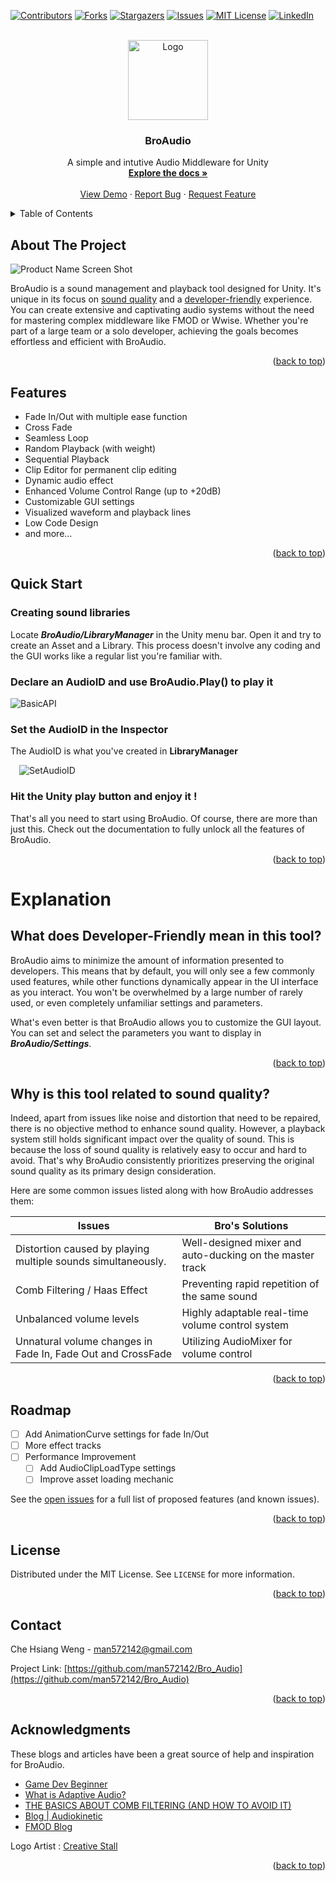 ﻿<a name="readme-top"></a>

[![Contributors][contributors-shield]][contributors-url]
[![Forks][forks-shield]][forks-url]
[![Stargazers][stars-shield]][stars-url]
[![Issues][issues-shield]][issues-url]
[![MIT License][license-shield]][license-url]
[![LinkedIn][linkedin-shield]][linkedin-url]

<!-- PROJECT LOGO -->
<br />
<div align="center">
  <a href="https://thenounproject.com/icon/fist-177973/">
    <img src="https://raw.githubusercontent.com/man572142/Bro_Audio/main/README/Logo.png" alt="Logo" width="128" height="128">
  </a>

  <!-- PROJECT Title -->
<h3 align="center">BroAudio</h3>

  <p align="center">A simple and intutive Audio Middleware for Unity
    <br />
    <a href="https://github.com/man572142/Bro_Audio"><strong>Explore the docs »</strong></a>
    <br />
    <br />
    <a href="https://github.com/man572142/Bro_Audio">View Demo</a>
    ·
    <a href="https://github.com/man572142/Bro_Audio/issues">Report Bug</a>
    ·
    <a href="https://github.com/man572142/Bro_Audio/issues">Request Feature</a>
  </p>
</div>



<!-- TABLE OF CONTENTS -->
<details>
  <summary>Table of Contents</summary>
  <ol>
    <li><a href="#about-the-project">About The Project</a></li>
    <li><a href="#quick-start">Quick Start</a></li>
    <li><a href="#roadmap">Roadmap</a></li>
    <li><a href="#license">License</a></li>
    <li><a href="#contact">Contact</a></li>
    <li><a href="#acknowledgments">Acknowledgments</a></li>
  </ol>
</details>



<!-- ABOUT THE PROJECT -->
## About The Project
![Product Name Screen Shot][product-screenshot]


BroAudio is a sound management and playback tool designed for Unity. It's unique in its focus on <a href="#sound-quality">sound quality</a> and a <a href="#developer-friendly">developer-friendly</a> experience. You can create extensive and captivating audio systems without the need for mastering complex middleware like FMOD or Wwise. Whether you're part of a large team or a solo developer, achieving the goals becomes effortless and efficient with BroAudio.


<p align="right">(<a href="#readme-top">back to top</a>)</p>

## Features

- Fade In/Out with multiple ease function
- Cross Fade
- Seamless Loop
- Random Playback (with weight)
- Sequential Playback
- Clip Editor for permanent clip editing
- Dynamic audio effect
- Enhanced Volume Control Range (up to +20dB)
- Customizable GUI settings
- Visualized waveform and playback lines
- Low Code Design
- and more…

<p align="right">(<a href="#readme-top">back to top</a>)</p>

<!-- Quick Start -->
## Quick Start

### Creating sound libraries
Locate <b><i>BroAudio/LibraryManager</i></b> in the Unity menu bar. Open it and try to create an Asset and a Library. This process doesn't involve any coding and the GUI works like a regular list you're familiar with.

### Declare an AudioID and use BroAudio.Play() to play it 
![BasicAPI][basic-API-screenshot]

### Set the AudioID in the Inspector
The AudioID is what you've created in <b>LibraryManager</b>

&emsp;![SetAudioID][set-audioid]

### Hit the Unity play button and enjoy it !
That's all you need to start using BroAudio. Of course, there are more than just this. Check out the documentation to fully unlock all the features of BroAudio.

<p align="right">(<a href="#readme-top">back to top</a>)</p>


# Explanation
<!--
## Library Manager

### Asset
A ScriptableObject that contains a group of libraries and their informations.
### Library
Represent a sound associated with an AudioID that can be played. It can store many clips and their settings about how they would behave.

## Clip Editor
Let you edit an audio clip and save it permanently in Unity.
-->

<a name="developer-friendly"></a>

## What does Developer-Friendly mean in this tool?

BroAudio aims to minimize the amount of information presented to developers. This means that by default, you will only see a few commonly used features, while other functions dynamically appear in the UI interface as you interact. You won't be overwhelmed by a large number of rarely used, or even completely unfamiliar settings and parameters. 

What's even better is that BroAudio allows you to customize the GUI layout. You can set and select the parameters you want to display in <b><i>BroAudio/Settings</i></b>.

<p align="right">(<a href="#readme-top">back to top</a>)</p>

<a name="sound-quality"></a>

## Why is this tool related to sound quality?

Indeed, apart from issues like noise and distortion that need to be repaired, there is no objective method to enhance sound quality. However, a playback system still holds significant impact over the quality of sound. This is because the loss of sound quality is relatively easy to occur and hard to avoid. That's why BroAudio consistently prioritizes preserving the original sound quality as its primary design consideration.


Here are some common issues listed along with how BroAudio addresses them:

| Issues | Bro's Solutions|
| -- | -- | 
| Distortion caused by playing multiple sounds simultaneously. | Well-designed mixer and auto-ducking on the master track |
|Comb Filtering / Haas Effect|Preventing rapid repetition of the same sound|
|Unbalanced volume levels|Highly adaptable real-time volume control system|
|Unnatural volume changes in Fade In, Fade Out and CrossFade|Utilizing AudioMixer for volume control|

 
<p align="right">(<a href="#readme-top">back to top</a>)</p>

<!-- ROADMAP -->
## Roadmap

- [ ] Add AnimationCurve settings for fade In/Out
- [ ] More effect tracks
- [ ] Performance Improvement
    - [ ]  Add AudioClipLoadType settings
    - [ ]  Improve asset loading mechanic

See the [open issues](https://github.com/man572142/Bro_Audio/issues) for a full list of proposed features (and known issues).

<p align="right">(<a href="#readme-top">back to top</a>)</p>


<!-- LICENSE -->
## License

Distributed under the MIT License. See `LICENSE` for more information.

<p align="right">(<a href="#readme-top">back to top</a>)</p>



<!-- CONTACT -->
## Contact

Che Hsiang Weng - man572142@gmail.com

Project Link: [https://github.com/man572142/Bro_Audio](https://github.com/man572142/Bro_Audio)

<p align="right">(<a href="#readme-top">back to top</a>)</p>



<!-- ACKNOWLEDGMENTS -->
## Acknowledgments
These blogs and articles have been a great source of help and inspiration for BroAudio.

* []()[Game Dev Beginner](https://gamedevbeginner.com/)
* []()[What is Adaptive Audio?](https://youtu.be/p-FLWabby4Y?si=v1oABcEIx_o7xfUe)
* []()[THE BASICS ABOUT COMB FILTERING (AND HOW TO AVOID IT)](https://www.dpamicrophones.com/mic-university/the-basics-about-comb-filtering-and-how-to-avoid-it)
* []()[Blog | Audiokinetic](https://blog.audiokinetic.com/)
* []()[FMOD Blog](https://www.fmod.com/blog)

Logo Artist : []()[Creative Stall](https://thenounproject.com/icon/fist-177973/)

<p align="right">(<a href="#readme-top">back to top</a>)</p>



<!-- MARKDOWN LINKS & IMAGES -->
<!-- https://www.markdownguide.org/basic-syntax/#reference-style-links -->
[contributors-shield]: https://img.shields.io/github/contributors/man572142/Bro_Audio.svg?style=for-the-badge
[contributors-url]: https://github.com/man572142/Bro_Audio/graphs/contributors
[forks-shield]: https://img.shields.io/github/forks/man572142/Bro_Audio.svg?style=for-the-badge
[forks-url]: https://github.com/man572142/Bro_Audio/network/members
[stars-shield]: https://img.shields.io/github/stars/man572142/Bro_Audio.svg?style=for-the-badge
[stars-url]: https://github.com/man572142/Bro_Audio/stargazers
[issues-shield]: https://img.shields.io/github/issues/man572142/Bro_Audio.svg?style=for-the-badge
[issues-url]: https://github.com/man572142/Bro_Audio/issues
[license-shield]: https://img.shields.io/github/license/man572142/Bro_Audio.svg?style=for-the-badge
[license-url]: https://github.com/man572142/Bro_Audio/blob/main/LICENSE
[linkedin-shield]: https://img.shields.io/badge/-LinkedIn-black.svg?style=for-the-badge&logo=linkedin&colorB=555
[linkedin-url]: https://linkedin.com/in/哲祥-翁-577109225
[product-screenshot]: https://raw.githubusercontent.com/man572142/Bro_Audio/main/README/LibraryManager_Shadow.png
[basic-API-screenshot]: https://raw.githubusercontent.com/man572142/Bro_Audio/fb5cc09792fda6d9fe5dac65fc4178d6ae3cf77a/README/BasicAPI.svg
[set-audioid]: https://raw.githubusercontent.com/man572142/Bro_Audio/main/README/AudioID.gif